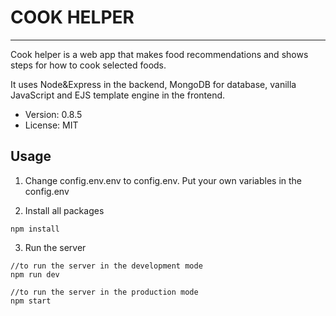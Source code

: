 # COOK HELPER

---

Cook helper is a web app that makes food recommendations and shows steps for how to cook selected foods.

It uses Node&Express in the backend, MongoDB for database, vanilla JavaScript and EJS template engine in the frontend.

- Version: 0.8.5
- License: MIT

## Usage

1. Change config.env.env to config.env. Put your own variables in the config.env

2. Install all packages

```
npm install
```

3. Run the server

```
//to run the server in the development mode
npm run dev

//to run the server in the production mode
npm start
```
